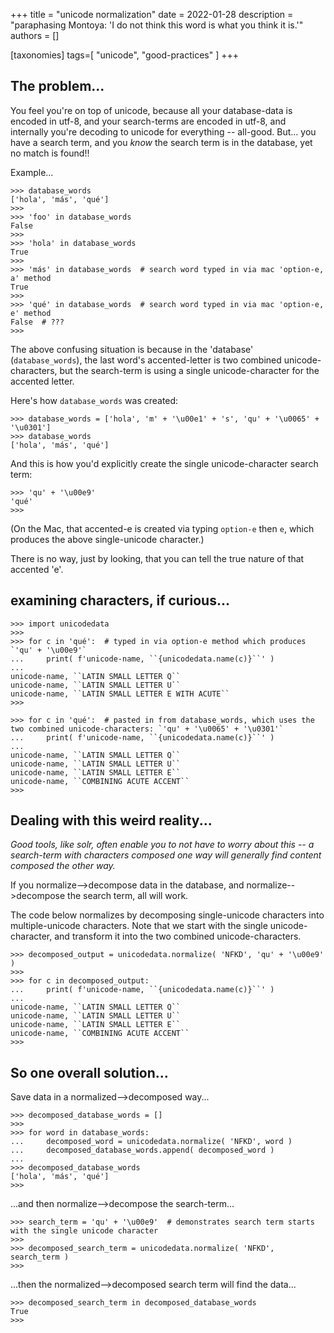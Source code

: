 +++
title = "unicode normalization"
date = 2022-01-28
description = "paraphasing Montoya: 'I do not think this word is what you think it is.'"
authors = []

[taxonomies]
tags=[ "unicode", "good-practices" ]
+++

## The problem...

You feel you're on top of unicode, because all your database-data is encoded in utf-8, and your search-terms are encoded in utf-8, and internally you're decoding to unicode for everything -- all-good. But... you have a search term, and you _know_ the search term is in the database, yet no match is found!!

Example...

```
>>> database_words
['hola', 'más', 'qué']
>>> 
>>> 'foo' in database_words
False
>>> 
>>> 'hola' in database_words
True
>>> 
>>> 'más' in database_words  # search word typed in via mac 'option-e, a' method
True
>>> 
>>> 'qué' in database_words  # search word typed in via mac 'option-e, e' method
False  # ???
>>> 
```

The above confusing situation is because in the 'database' (`database_words`), the last word's accented-letter is two combined unicode-characters, but the search-term is using a single unicode-character for the accented letter.

Here's how `database_words` was created:

```
>>> database_words = ['hola', 'm' + '\u00e1' + 's', 'qu' + '\u0065' + '\u0301']
>>> database_words
['hola', 'más', 'qué']
```

And this is how you'd explicitly create the single unicode-character search term:

```
>>> 'qu' + '\u00e9'
'qué'
>>> 
```

(On the Mac, that accented-e is created via typing `option-e` then `e`, which produces the above single-unicode character.)

There is no way, just by looking, that you can tell the true nature of that accented 'e'.


## examining characters, if curious...

```
>>> import unicodedata
>>> 
>>> for c in 'qué':  # typed in via option-e method which produces `'qu' + '\u00e9'`
...     print( f'unicode-name, ``{unicodedata.name(c)}``' )
... 
unicode-name, ``LATIN SMALL LETTER Q``
unicode-name, ``LATIN SMALL LETTER U``
unicode-name, ``LATIN SMALL LETTER E WITH ACUTE``
>>> 

>>> for c in 'qué':  # pasted in from database_words, which uses the two combined unicode-characters: `'qu' + '\u0065' + '\u0301'`
...     print( f'unicode-name, ``{unicodedata.name(c)}``' )
... 
unicode-name, ``LATIN SMALL LETTER Q``
unicode-name, ``LATIN SMALL LETTER U``
unicode-name, ``LATIN SMALL LETTER E``
unicode-name, ``COMBINING ACUTE ACCENT``
>>> 
```

## Dealing with this weird reality...

_Good tools, like solr, often enable you to not have to worry about this -- a search-term with characters composed one way will generally find content composed the other way._

If you normalize-->decompose data in the database, and normalize-->decompose the search term, all will work.

The code below normalizes by decomposing single-unicode characters into multiple-unicode characters. Note that we start with the single unicode-character, and transform it into the two combined unicode-characters.

```
>>> decomposed_output = unicodedata.normalize( 'NFKD', 'qu' + '\u00e9' )
>>> 
>>> for c in decomposed_output:
...     print( f'unicode-name, ``{unicodedata.name(c)}``' )
... 
unicode-name, ``LATIN SMALL LETTER Q``
unicode-name, ``LATIN SMALL LETTER U``
unicode-name, ``LATIN SMALL LETTER E``
unicode-name, ``COMBINING ACUTE ACCENT``
>>> 
```

## So one overall solution... 

Save data in a normalized-->decomposed way...

```
>>> decomposed_database_words = []
>>> 
>>> for word in database_words:
...     decomposed_word = unicodedata.normalize( 'NFKD', word )
...     decomposed_database_words.append( decomposed_word )
... 
>>> decomposed_database_words
['hola', 'más', 'qué']
>>> 
```

...and then normalize-->decompose the search-term...

```
>>> search_term = 'qu' + '\u00e9'  # demonstrates search term starts with the single unicode character
>>> 
>>> decomposed_search_term = unicodedata.normalize( 'NFKD', search_term )
>>>
```

...then the normalized-->decomposed search term will find the data...

```
>>> decomposed_search_term in decomposed_database_words
True
>>> 
```

